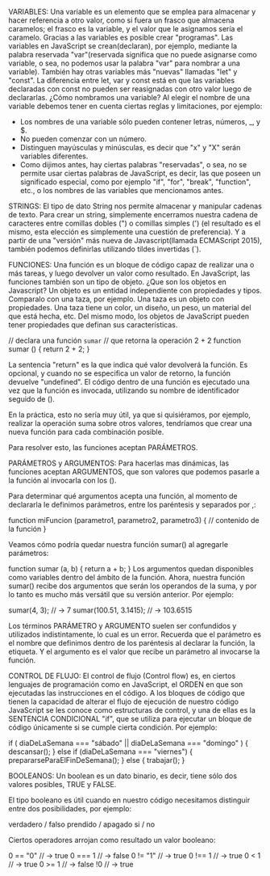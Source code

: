 VARIABLES:
Una variable es un elemento que se emplea para almacenar y hacer referencia a otro valor, como si fuera un frasco que almacena caramelos; el frasco es la variable, y el valor que le asignamos sería el caramelo. Gracias a las variables es posible crear "programas".
Las variables en JavaScript se crean(declaran), por ejemplo, mediante la palabra reservada "var"(reservada significa que no puede asignarse como variable, o sea, no podemos usar la palabra "var" para nombrar a una variable).
También hay otras variables más "nuevas" llamadas "let" y "const". La diferencia entre let, var y const está en que las variables declaradas con const no pueden ser reasignadas con otro valor luego de declararlas.
¿Cómo nombramos una variable?
Al elegir el nombre de una variable debemos tener en cuenta ciertas reglas y limitaciones, por ejemplo:
- Los nombres de una variable sólo pueden contener letras, números, _, y $.
- No pueden comenzar con un número.
- Distinguen mayúsculas y minúsculas, es decir que "x" y "X" serán variables diferentes.
- Como dijimos antes, hay ciertas palabras "reservadas", o sea, no se permite usar ciertas palabras de JavaScript, es decir, las que poseen un significado especial, como por ejemplo "if", "for", "break", "function", etc., o los nombres de las variables que mencionamos antes.

STRINGS:
El tipo de dato String nos permite almacenar y manipular cadenas de texto.
Para crear un string, simplemente encerramos nuestra cadena de caracteres entre comillas dobles (") o comillas simples (') (el resultado es el mismo, esta elección es simplemente una cuestión de preferencia). Y a partir de una "versión" más nueva de Javascript(llamada ECMAScript 2015), también podemos definirlas utilizando tildes invertidas (`).

FUNCIONES:
Una función es un bloque de código capaz de realizar una o más tareas, y luego devolver un valor como resultado.
En JavaScript, las funciones también son un tipo de objeto. ¿Que son los objetos en Javascript? Un objeto es un entidad independiente con propiedades y tipos. Comparalo con una taza, por ejemplo. Una taza es un objeto con propiedades. Una taza tiene un color, un diseño, un peso, un material del que está hecha, etc. Del mismo modo, los objetos de JavaScript pueden tener propiedades que definan sus características.

// declara una función `sumar`
// que retorna la operación 2 + 2
function sumar () {
  return 2 + 2;
}

La sentencia "return" es la que indica qué valor devolverá la función. Es opcional, y cuando no se especifica un valor de retorno, la función devuelve "undefined".
El código dentro de una función es ejecutado una vez que la función es invocada, utilizando su nombre de identificador seguido de (). 

En la práctica, esto no sería muy útil, ya que si quisiéramos, por ejemplo, realizar la operación suma sobre otros valores, tendríamos que crear una nueva función para cada combinación posible.

Para resolver esto, las funciones aceptan PARÁMETROS.

PARÁMETROS y ARGUMENTOS:
Para hacerlas mas dinámicas, las funciones aceptan ARGUMENTOS, que son valores que podemos pasarle a la función al invocarla con los ().

Para determinar qué argumentos acepta una función, al momento de declararla le definimos parámetros, entre los paréntesis y separados por ,:

function miFuncion (parametro1, parametro2, parametro3) {
  // contenido de la función
}

Veamos cómo podría quedar nuestra función sumar() al agregarle parámetros:

function sumar (a, b) {
  return a + b;
}
Los argumentos quedan disponibles como variables dentro del ámbito de la función. Ahora, nuestra función sumar() recibe dos argumentos que serán los operandos de la suma, y por lo tanto es mucho más versátil que su versión anterior. Por ejemplo:

sumar(4, 3);            // → 7
sumar(100.51, 3.1415);  // → 103.6515

Los términos PARÁMETRO y ARGUMENTO suelen ser confundidos y utilizados indistintamente, lo cual es un error. Recuerda que el parámetro es el nombre que definimos dentro de los paréntesis al declarar la función, la etiqueta. Y el argumento es el valor que recibe un parámetro al invocarse la función.

CONTROL DE FLUJO:
El control de flujo (Control flow) es, en ciertos lenguajes de programación como en JavaScript, el ORDEN  en que son ejecutadas las instrucciones en el código.
A los bloques de código que tienen la capacidad de alterar el flujo de ejecución de nuestro código JavaScript se les conoce como estructuras de control, y una de ellas es la SENTENCIA CONDICIONAL "if", que se utiliza para ejecutar un bloque de código únicamente si se cumple cierta condición.
Por ejemplo:

if (
  diaDeLaSemana === "sábado"
  || diaDeLaSemana === "domingo"
) {
  descansar();
} else if (diaDeLaSemana === "viernes") {
  prepararseParaElFinDeSemana();
} else {
  trabajar();
}

BOOLEANOS:
Un boolean es un dato binario, es decir, tiene sólo dos valores posibles, TRUE y FALSE.

El tipo booleano es útil cuando en nuestro código necesitamos distinguir entre dos posibilidades, por ejemplo:

verdadero / falso
prendido / apagado
si / no

Ciertos operadores arrojan como resultado un valor booleano:

0 == "0"  // → true
0 === 1   // → false
0 != "1"  // → true
0 !== 1   // → true
0 < 1     // → true
0 >= 1    // → false
!0        // → true